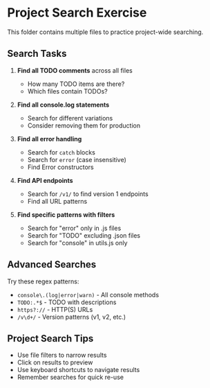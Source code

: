 # Project Search Exercise

This folder contains multiple files to practice project-wide searching.

## Search Tasks

1. **Find all TODO comments** across all files
   - How many TODO items are there?
   - Which files contain TODOs?

2. **Find all console.log statements**
   - Search for different variations
   - Consider removing them for production

3. **Find all error handling**
   - Search for `catch` blocks
   - Search for `error` (case insensitive)
   - Find Error constructors

4. **Find API endpoints**
   - Search for `/v1/` to find version 1 endpoints
   - Find all URL patterns

5. **Find specific patterns with filters**
   - Search for "error" only in .js files
   - Search for "TODO" excluding .json files
   - Search for "console" in utils.js only

## Advanced Searches

Try these regex patterns:
- `console\.(log|error|warn)` - All console methods
- `TODO:.*$` - TODO with descriptions
- `https?://` - HTTP(S) URLs
- `/v\d+/` - Version patterns (v1, v2, etc.)

## Project Search Tips

- Use file filters to narrow results
- Click on results to preview
- Use keyboard shortcuts to navigate results
- Remember searches for quick re-use